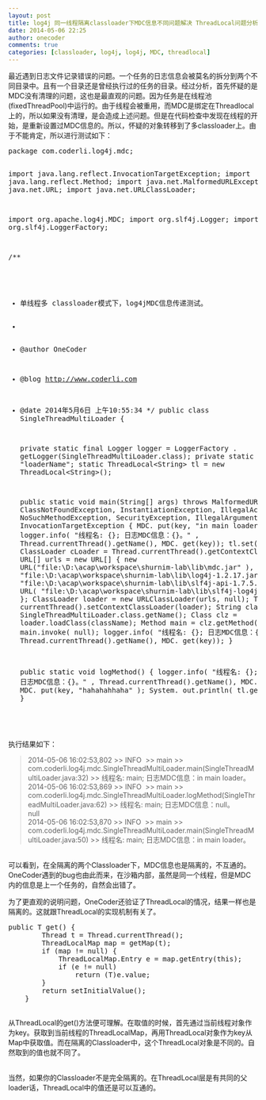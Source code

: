 ```yaml
---
layout: post
title: log4j 同一线程隔离classloader下MDC信息不同问题解决 ThreadLocal问题分析
date: 2014-05-06 22:25
author: onecoder
comments: true
categories: [classloader, log4j, log4j, MDC, threadlocal]
---
```

<p>
	最近遇到日志文件记录错误的问题。一个任务的日志信息会被莫名的拆分到两个不同目录中。且有一个目录还是曾经执行过的任务的目录。经过分析，首先怀疑的是MDC没有清理的问题，这也是最直观的问题。因为任务是在线程池(fixedThreadPool)中运行的。由于线程会被重用，而MDC是绑定在Threadlocal上的，所以如果没有清理，是会造成上述问题。但是在代码检查中发现在线程的开始，是重新设置过MDC信息的。所以，怀疑的对象转移到了多classloader上。由于不能肯定，所以进行测试如下：</p>
<pre class="brush:java;first-line:1;pad-line-numbers:true;highlight:null;collapse:false;">
package com.coderli.log4j.mdc;


import java.lang.reflect.InvocationTargetException;
import java.lang.reflect.Method;
import java.net.MalformedURLException;
import java.net.URL;
import java.net.URLClassLoader;


import org.apache.log4j.MDC;
import org.slf4j.Logger;
import org.slf4j.LoggerFactory;


/**
* 单线程多 classloader模式下，log4jMDC信息传递测试。
*
* @author OneCoder
* @blog http://www.coderli.com
* @date 2014年5月6日 上午10:55:34
*/
public class SingleThreadMultiLoader {


     private static final Logger logger = LoggerFactory
              . getLogger(SingleThreadMultiLoader.class);
     private static String key = &quot;loaderName&quot;;
     static ThreadLocal&lt;String&gt; tl = new ThreadLocal&lt;String&gt;();


     public static void main(String[] args) throws MalformedURLException,
              ClassNotFoundException, InstantiationException,
              IllegalAccessException, NoSuchMethodException, SecurityException,
              IllegalArgumentException, InvocationTargetException {
          MDC. put(key, &quot;in main loader&quot; );
           logger.info( &quot;线程名: {}; 日志MDC信息：{}。&quot; , Thread.currentThread().getName(),
                   MDC. get(key));
           tl.set( &quot;huanyige&quot;);
          ClassLoader cLoader = Thread.currentThread().getContextClassLoader();
          URL[] urls = new URL[] {
                    new URL(&quot;file:\\D:\\acap\\workspace\\shurnim-lab\\lib\\mdc.jar&quot; ),
                    new URL(
                              &quot;file:\\D:\\acap\\workspace\\shurnim-lab\\lib\\log4j-1.2.17.jar&quot; ),
                    new URL(
                              &quot;file:\\D:\\acap\\workspace\\shurnim-lab\\lib\\slf4j-api-1.7.5.jar&quot; ),
                    new URL(
                              &quot;file:\\D:\\acap\\workspace\\shurnim-lab\\lib\\slf4j-log4j12-1.7.5.jar&quot; ) };
          ClassLoader loader = new URLClassLoader(urls, null);
          Thread. currentThread().setContextClassLoader(loader);
          String className = SingleThreadMultiLoader.class.getName();
           Class clz = loader.loadClass(className);
          Method main = clz.getMethod(&quot;logMethod&quot;);
          main.invoke( null);
           logger.info( &quot;线程名: {}; 日志MDC信息：{}。&quot; , Thread.currentThread().getName(),
                   MDC. get(key));
     }


     public static void logMethod() {
           logger.info( &quot;线程名: {}; 日志MDC信息：{}。&quot; , Thread.currentThread().getName(),
                   MDC. get(key));
          MDC. put(key, &quot;hahahahhaha&quot; );
          System. out.println( tl.get());
     }
}
</pre>
<p>
	执行结果如下：</p>
<blockquote>
	<p>
		2014-05-06 16:02:53,802 &gt;&gt; INFO&nbsp; &gt;&gt; main &gt;&gt; com.coderli.log4j.mdc.SingleThreadMultiLoader.main(SingleThreadMultiLoader.java:32) &gt;&gt; 线程名: main; 日志MDC信息：in main loader。<br />
		2014-05-06 16:02:53,869 &gt;&gt; INFO&nbsp; &gt;&gt; main &gt;&gt; com.coderli.log4j.mdc.SingleThreadMultiLoader.logMethod(SingleThreadMultiLoader.java:62) &gt;&gt; 线程名: main; 日志MDC信息：null。<br />
		null<br />
		2014-05-06 16:02:53,870 &gt;&gt; INFO&nbsp; &gt;&gt; main &gt;&gt; com.coderli.log4j.mdc.SingleThreadMultiLoader.main(SingleThreadMultiLoader.java:50) &gt;&gt; 线程名: main; 日志MDC信息：in main loader。</p>
</blockquote>
<p>
	<br />
	可以看到，在全隔离的两个Classloader下，MDC信息也是隔离的，不互通的。OneCoder遇到的bug也由此而来，在沙箱内部，虽然是同一个线程，但是MDC内的信息是上一个任务的，自然会出错了。</p>
<p>
	为了更直观的说明问题，OneCoder还验证了ThreadLocal的情况，结果一样也是隔离的。这就跟ThreadLocal的实现机制有关了。</p>
<pre class="brush:java;first-line:1;pad-line-numbers:true;highlight:null;collapse:false;">
public T get() {
        Thread t = Thread.currentThread();
        ThreadLocalMap map = getMap(t);
        if (map != null) {
            ThreadLocalMap.Entry e = map.getEntry(this);
            if (e != null)
                return (T)e.value;
        }
        return setInitialValue();
    }

</pre>
<p>
	从ThreadLocal的get()方法便可理解。在取值的时候，首先通过当前线程对象作为key。获取到当前线程的ThreadLocalMap，再用ThreadLocal对象作为key从Map中获取值。而在隔离的Classloader中，这个ThreadLocal对象是不同的。自然取到的值也就不同了。</p>
<p>
	<br />
	当然，如果你的Classloader不是完全隔离的。在ThreadLocal层是有共同的父loader话，ThreadLocal中的值还是可以互通的。</p>

